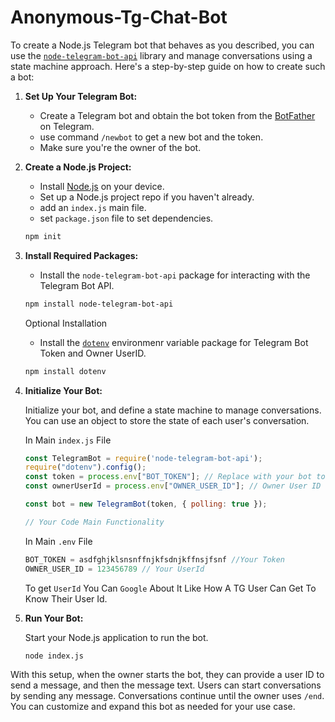 # Anonymous-Tg-Chat-Bot
To create a Node.js Telegram bot that behaves as you described, you can use the [`node-telegram-bot-api`](https://www.npmjs.com/package/node-telegram-bot-api) library and manage conversations using a state machine approach. Here's a step-by-step guide on how to create such a bot:

1. **Set Up Your Telegram Bot:**

   - Create a Telegram bot and obtain the bot token from the [BotFather](https://telegram.me/BotFather) on Telegram.
   - use command `/newbot` to get a new bot and the token.
   - Make sure you're the owner of the bot.

2. **Create a Node.js Project:**

   - Install [Node.js](https://nodejs.org/en) on your device. 
   - Set up a Node.js project repo if you haven't already.
   - add an `index.js` main file.
   - set `package.json` file to set dependencies.
   
   ```bash
   npm init
   ```
   

4. **Install Required Packages:**

   - Install the `node-telegram-bot-api` package for interacting with the Telegram Bot API.

   ```bash
   npm install node-telegram-bot-api
   ```
   
   Optional Installation
   - Install the [`dotenv`](https://www.npmjs.com/package/dotenv) environmenr variable package for Telegram Bot Token and Owner UserID.

   ```bash
   npm install dotenv
   ```
   
5. **Initialize Your Bot:**

   Initialize your bot, and define a state machine to manage conversations. You can use an object to store the state of each user's conversation.

   In Main `index.js` File
   
   ```javascript
   const TelegramBot = require('node-telegram-bot-api');
   require("dotenv").config();
   const token = process.env["BOT_TOKEN"]; // Replace with your bot token
   const ownerUserId = process.env["OWNER_USER_ID"]; // Owner User ID
   
   const bot = new TelegramBot(token, { polling: true });

   // Your Code Main Functionality 
   ```
   
   In Main `.env` File
   
   ```javascript
   BOT_TOKEN = asdfghjklsnsnffnjkfsdnjkffnsjfsnf //Your Token
   OWNER_USER_ID = 123456789 // Your UserId 
   ```

   To get `UserId` You Can `Google` About It Like How A TG User Can Get To Know Their User Id.

7. **Run Your Bot:**

   Start your Node.js application to run the bot.

   ```bash
   node index.js
   ```

With this setup, when the owner starts the bot, they can provide a user ID to send a message, and then the message text. Users can start conversations by sending any message. Conversations continue until the owner uses `/end`. You can customize and expand this bot as needed for your use case.
